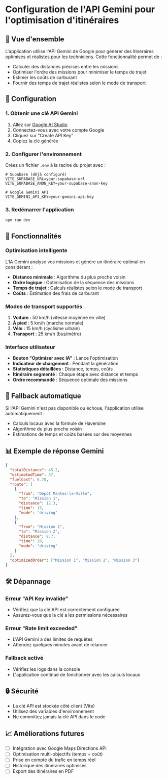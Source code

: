 # Configuration de l'API Gemini pour l'optimisation d'itinéraires

## 🚀 Vue d'ensemble

L'application utilise l'API Gemini de Google pour générer des itinéraires optimisés et réalistes pour les techniciens. Cette fonctionnalité permet de :

- Calculer des distances précises entre les missions
- Optimiser l'ordre des missions pour minimiser le temps de trajet
- Estimer les coûts de carburant
- Fournir des temps de trajet réalistes selon le mode de transport

## 🔧 Configuration

### 1. Obtenir une clé API Gemini

1. Allez sur [Google AI Studio](https://makersuite.google.com/app/apikey)
2. Connectez-vous avec votre compte Google
3. Cliquez sur "Create API Key"
4. Copiez la clé générée

### 2. Configurer l'environnement

Créez un fichier `.env` à la racine du projet avec :

```env
# Supabase (déjà configuré)
VITE_SUPABASE_URL=your-supabase-url
VITE_SUPABASE_ANON_KEY=your-supabase-anon-key

# Google Gemini API
VITE_GEMINI_API_KEY=your-gemini-api-key
```

### 3. Redémarrer l'application

```bash
npm run dev
```

## 🎯 Fonctionnalités

### Optimisation intelligente

L'IA Gemini analyse vos missions et génère un itinéraire optimal en considérant :

- **Distance minimale** : Algorithme du plus proche voisin
- **Ordre logique** : Optimisation de la séquence des missions
- **Temps de trajet** : Calculs réalistes selon le mode de transport
- **Coûts** : Estimation des frais de carburant

### Modes de transport supportés

1. **Voiture** : 50 km/h (vitesse moyenne en ville)
2. **À pied** : 5 km/h (marche normale)
3. **Vélo** : 15 km/h (cyclisme urbain)
4. **Transport** : 25 km/h (bus/métro)

### Interface utilisateur

- **Bouton "Optimiser avec IA"** : Lance l'optimisation
- **Indicateur de chargement** : Pendant la génération
- **Statistiques détaillées** : Distance, temps, coûts
- **Itinéraire segmenté** : Chaque étape avec distance et temps
- **Ordre recommandé** : Séquence optimale des missions

## 🔄 Fallback automatique

Si l'API Gemini n'est pas disponible ou échoue, l'application utilise automatiquement :

- Calculs locaux avec la formule de Haversine
- Algorithme du plus proche voisin
- Estimations de temps et coûts basées sur des moyennes

## 📊 Exemple de réponse Gemini

```json
{
  "totalDistance": 45.2,
  "estimatedTime": 67,
  "fuelCost": 6.78,
  "route": [
    {
      "from": "Dépôt Mantes-la-Ville",
      "to": "Mission 1",
      "distance": 12.3,
      "time": 15,
      "mode": "driving"
    },
    {
      "from": "Mission 1",
      "to": "Mission 2",
      "distance": 8.7,
      "time": 10,
      "mode": "driving"
    }
  ],
  "optimizedOrder": ["Mission 1", "Mission 2", "Mission 3"]
}
```

## 🛠️ Dépannage

### Erreur "API Key invalide"
- Vérifiez que la clé API est correctement configurée
- Assurez-vous que la clé a les permissions nécessaires

### Erreur "Rate limit exceeded"
- L'API Gemini a des limites de requêtes
- Attendez quelques minutes avant de relancer

### Fallback activé
- Vérifiez les logs dans la console
- L'application continue de fonctionner avec les calculs locaux

## 🔒 Sécurité

- La clé API est stockée côté client (Vite)
- Utilisez des variables d'environnement
- Ne committez jamais la clé API dans le code

## 📈 Améliorations futures

- [ ] Intégration avec Google Maps Directions API
- [ ] Optimisation multi-objectifs (temps + coût)
- [ ] Prise en compte du trafic en temps réel
- [ ] Historique des itinéraires optimisés
- [ ] Export des itinéraires en PDF 